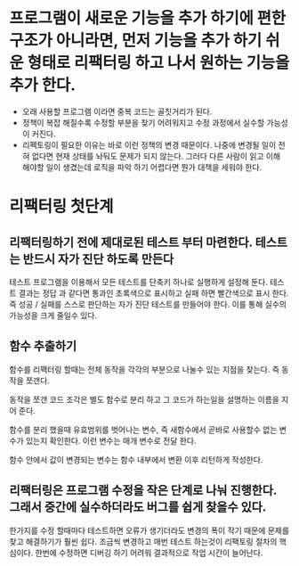 

# 프로그램이 새로운 기능을 추가 하기에 편한 구조가 아니라면, 먼저 기능을 추가 하기 쉬운 형태로 리팩터링 하고 나서 원하는 기능을 추가 한다.

- 오래 사용할 프로그램 이라면 중복 코드는 골칫거리가 된다. 
- 정책이 복잡 해질수록 수정할 부분을 찾기 어려워지고 수정 과정에서 실수할 가능성이 커진다. 
- 리펙토링이 필요한 이유는 바로 이런 정책의 변경 때문이다. 나중에 변경될 일이 전혀 없다면 현재 상태를 놔둬도 문제가 되지 않는다. 그러다 다른 사람이 읽고 이해 해야할 일이 생겼는데 로직을 파악 하기 어렵다면 뭔가 대책을 세워야 한다. 

# 리팩터링 첫단계

## 리팩터링하기 전에 제대로된 테스트 부터 마련한다. 테스트는 반드시 자가 진단 하도록 만든다 

테스트 프로그램을 이용해서 모든 테스트를 단축키 하나로 실행하게 설정해 둔다. 테스트 결과는 정답 과 같다면 통과인 초록색으로 표시하고 실패 하면 빨간색으로 표시 한다. 즉 성공 / 실패를 스스로 판단하는 자가 진단 테스트를 만들어야 한다. 이를 통해 실수의 가능성을 크게 줄일수 있다.

## 함수 추출하기 

함수를 리팩터링 할때는 전체 동작을 각각의 부분으로 나눌수 있는 지점을 찾는다. 즉 동작을 쪼갠다.

동작을 쪼갠 코드 조각은 별도 함수로 분리 하고 그 코드가 하는일을 설명하는 이름을 지어 준다.

함수를 분리 했을때 유효범위를 벗어나는 변수, 즉 새함수에서 곧바로 사용할수 없는 변수가 있는지 확인한다. 이런 변수는 매개 변수로 전달 한다.

함수 안에서 값이 변경되는 변수는 함수 내부에서 변환 이후 리턴하게 작성한다.

## 리팩터링은 프로그램 수정을 작은 단계로 나눠 진행한다. 그래서 중간에 실수하더라도 버그를 쉽게 찾을수 있다.

한가지를 수정 할때마다 테스트하면 오류가 생기더라도 변경의 폭이 작기 때문에 문제를 찾고 해결하기가 훨씬 쉽다. 조금씩 변경하고 매번 테스트 하는것이 리팩토링 절차의 핵심이다. 한번에 수정하면 디버깅 하기 어려워 결과적으로 작업 시간이 늘어난다.